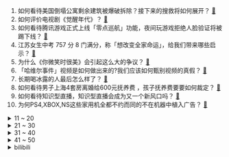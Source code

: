 1. 如何看待美国倒塌公寓剩余建筑被爆破拆除？接下来的搜救将如何展开？ [:link:](https://www.zhihu.com/question/470179252)
2. 如何评价电视剧《觉醒年代》？ [:link:](https://www.zhihu.com/question/392105758)
3. 如何看待腾讯游戏正式上线「零点巡航」功能，夜间玩游戏拒绝人脸验证将被踢下线？ [:link:](https://www.zhihu.com/question/470166057)
4. 江苏女生中考 757 分 8 门满分，称「想改变全家命运」，给我们带来哪些启示？ [:link:](https://www.zhihu.com/question/470149393)
5. 为什么《你微笑时很美》会引起这么大的争议？ [:link:](https://www.zhihu.com/question/467798509)
6. 「哈维尔事件」视频是如何做出来的?我们应该如何甄别视频的真假？ [:link:](https://www.zhihu.com/question/469908344)
7. 长期喝冰露的人最后怎么样了？ [:link:](https://www.zhihu.com/question/324463577)
8. 如何看待男子上海4套房离婚给600元抚养费 ，孩子抚养费要要如何裁定？ [:link:](https://www.zhihu.com/question/470202472)
9. 如何看待知识型直播，知识型直播会成为又一个新风口吗？ [:link:](https://www.zhihu.com/question/470192255)
10. 为何PS4,XBOX,NS这些家用机全都不约而同的不在机器中植入广告？ [:link:](https://www.zhihu.com/question/469705352)
<details>
<summary>11 ~ 20</summary>

11. 在中国农业大学烟台研究院就读是一种怎样的体验？ [:link:](https://www.zhihu.com/question/395900199)
12. 那些厉害的人跟你思维方式比你强在哪里？ [:link:](https://www.zhihu.com/question/444370761)
13. 如何评价《海贼王》漫画第1018话？ [:link:](https://www.zhihu.com/question/469303273)
14. 为什么有些中年男子每天坚持跑五公里还是大腹便便? [:link:](https://www.zhihu.com/question/457131875)
15. 如何看待台湾民众百米冲刺争打疫苗残剂？ [:link:](https://www.zhihu.com/question/469960214)
16. 如何看待b站up主党妹在旅顺博物馆门口跳宅舞？ [:link:](https://www.zhihu.com/question/469738970)
17. 中国男子三大球 37 年来首次集体缺席奥运会，接下来需要从哪些方面改进提高竞争力？ [:link:](https://www.zhihu.com/question/469581004)
18. 浙江教育厅答复父母持证上岗建议：秋季学期试行家长学习积分制，时机成熟在全省推行。具有怎样的意义和影响？ [:link:](https://www.zhihu.com/question/470144683)
19. 郭靖黄蓉最后为什么战死了？ [:link:](https://www.zhihu.com/question/468610755)
20. 青岛遭受历史最大规模「浒苔」侵袭，海岸线秒变「草原」，「浒苔」的成因是什么？可以采取哪些应对措施？ [:link:](https://www.zhihu.com/question/468731794)
</details>
<details>
<summary>21 ~ 30</summary>

21. 为什么猫会跟着我一起睡觉？ [:link:](https://www.zhihu.com/question/460735158)
22. 2021 LPL 夏季赛 RW 让一追二击败 iG，如何评价这场比赛？ [:link:](https://www.zhihu.com/question/470215654)
23. 为什么感觉孙红雷在《萌探探探案》里没有《极限挑战》里那么活跃了？ [:link:](https://www.zhihu.com/question/467421033)
24. 有没有一本从电路开始讲然后汇编再到C语言的书？ [:link:](https://www.zhihu.com/question/469693594)
25. 贾母为什么会说出“林家的人都死绝了”这样过分的话？ [:link:](https://www.zhihu.com/question/468517059)
26. 如何看待朴灿烈吧原吧主卷走粉丝 1000 多万应援款后跑路？集资应援有哪些风险，应如何维权？ [:link:](https://www.zhihu.com/question/469617778)
27. 如何看待女子网恋被骗八百多万，世纪佳缘网需要担责吗？ [:link:](https://www.zhihu.com/question/470130941)
28. 有哪些真正写到你心里去了的句子？ [:link:](https://www.zhihu.com/question/281637180)
29. 如何看待维他奶集团在采购部员工「恐怖袭击」警方并自杀后，发布的两面派声明？ [:link:](https://www.zhihu.com/question/469732478)
30. 妹妹花很多钱在游戏平台 Steam 上怎么办？ [:link:](https://www.zhihu.com/question/467965628)
</details>
<details>
<summary>31 ~ 40</summary>

31. 如何看待「运满满」「货车帮」「BOSS 直聘」被网络安全审查，停止新用户注册？ [:link:](https://www.zhihu.com/question/470104949)
32. 你因为什么不想谈恋爱？ [:link:](https://www.zhihu.com/question/467291312)
33. 如何以「娘娘，城破了」为开头写一个故事？ [:link:](https://www.zhihu.com/question/455531791)
34. 如何看待博士副教授去应聘中小学教师，为什么会有这种现象存在？ [:link:](https://www.zhihu.com/question/469006927)
35. 杭州保姆纵火案亡妻亲属指责林生斌跟岳父母争赔款，叫岳父母找律师对峙，情况到底是怎样的？赔款应该怎么分？ [:link:](https://www.zhihu.com/question/469306984)
36. 如何评价搭载全新11代处理器的戴尔游匣 G15 TGL 版？有哪些设计或功能值得关注？ [:link:](https://www.zhihu.com/question/466820785)
37. 高一高二基础超好，但高考失利是否要复读？ [:link:](https://www.zhihu.com/question/467953916)
38. 2021 LPL 夏季赛TES 2:0 EDG，如何评价这场比赛？ [:link:](https://www.zhihu.com/question/469986525)
39. 为什么萧炎、唐舞麟和路明非不惹事是正确的，唐三不敢惹事是庸才是错误的，叶凡不敢惹事是庸才又是正确的？ [:link:](https://www.zhihu.com/question/469255466)
40. 为什么阿拉伯语在西方扩张比东方成功？ [:link:](https://www.zhihu.com/question/464466767)
</details>
<details>
<summary>41 ~ 50</summary>

41. 如何看待刘亦菲接下手游《传奇世界》广告？ [:link:](https://www.zhihu.com/question/469422532)
42. 龚俊为什么突然火了？ [:link:](https://www.zhihu.com/question/469659869)
43. 如何评价2021年7月浙江学考？ [:link:](https://www.zhihu.com/question/438511758)
44. 有哪些好用的泥类清洁面膜？ [:link:](https://www.zhihu.com/question/40798375)
45. 若干年后，《原神》会以什么样的身份被记录在中国游戏史上? [:link:](https://www.zhihu.com/question/469448582)
46. 考研政治一般从几月份开始准备？ [:link:](https://www.zhihu.com/question/378053241)
47. 如何看待穿越小说中，一个普通人穿越后智商爆表，完爆几十岁的老狐狸？ [:link:](https://www.zhihu.com/question/376857581)
48. 和同事相处最忌讳的是什么？ [:link:](https://www.zhihu.com/question/294492493)
49. 毕业旅行去哪里能满足对于「诗和远方」的想象？ [:link:](https://www.zhihu.com/question/461563310)
50. 2021 美洲杯 1/4 决赛阿根廷 3:0 厄瓜多尔，梅西两传一射，如何评价阿根廷和梅西的表现？ [:link:](https://www.zhihu.com/question/469925866)
</details><details>
<summary>bilibili</summary>

1. 我被粉丝骗了25万元！！！！！ [:link:](//www.bilibili.com/video/BV12w411o7kb)
2. 我是不是有病？ [:link:](//www.bilibili.com/video/BV1gb4y1y7SZ)
3. 破亿纪念!【猛男版】新宝岛 4K高清重置加强版 [:link:](//www.bilibili.com/video/BV1AM4y1M71p)
4. 如何把60块一只的鸭子，做成1288的样子 [:link:](//www.bilibili.com/video/BV1Rb4y1C7b4)
5. 【warma】读评论丨大家都把我当姐姐了太好了！ [:link:](//www.bilibili.com/video/BV1TU4y1V79Z)
6. 【老番茄】我又毕业啦！！ [:link:](//www.bilibili.com/video/BV1iv411H7Lt)
7. 超人叶问 [:link:](//www.bilibili.com/video/BV1af4y1b7ZB)
8. 【每天一遍】10分钟肚腩消减训练(男女通用) [:link:](//www.bilibili.com/video/BV1oV411p7Rb)
9. 100元实现炸鸡自由？超柔嫩~皮脆汁多的中式炸整鸡！！！ [:link:](//www.bilibili.com/video/BV19X4y1c7Sw)
10. 我将用20秒夺走你的卧槽 [:link:](//www.bilibili.com/video/BV1c44y1q7gX)
<details>
<summary>11 ~ 20</summary>

11. 【STN快报第五季44】你们开团的时候会喊三、二、一么？ [:link:](//www.bilibili.com/video/BV1Gh411h7rM)
12. 【时代少年团】「火力全开」五月粉丝见面会练习室联排 [:link:](//www.bilibili.com/video/BV1a44y1q7hJ)
13. 3.99美元的红翡翠原石开出来是什么效果？ [:link:](//www.bilibili.com/video/BV1qo4y1C7FN)
14. 人畜无害 [:link:](//www.bilibili.com/video/BV18B4y1T7Yg)
15. up主，你的脸疼吗？2021年4月新番吐槽打脸大总结！【泛式】 [:link:](//www.bilibili.com/video/BV16y4y1M7yw)
16. 【医学博士】病从口入的寄生虫 I 生吃海鲜会得寄生虫吗？ [:link:](//www.bilibili.com/video/BV1Bw411R7EF)
17. 害，全村神经病 [:link:](//www.bilibili.com/video/BV1GX4y1w744)
18. 热爱105°C的鲁智深！！！课 堂 请 勿 乱 猜 谜 6！ [:link:](//www.bilibili.com/video/BV1F64y1b729)
19. 【原神剧场】大作战！少女们的新衣 [:link:](//www.bilibili.com/video/BV1p64y1Q7vb)
20. 《愚公》你是否听说，中国扶贫？ [:link:](//www.bilibili.com/video/BV1mL411p7ZZ)
</details>
<details>
<summary>21 ~ 30</summary>

21. 踊 [:link:](//www.bilibili.com/video/BV1xf4y1b7aX)
22. 当我用女声在鬼屋给npc做岗前培训~ [:link:](//www.bilibili.com/video/BV1e64y1b7vP)
23. 80岁奶奶，劝60岁晚辈：年轻人不要太气盛！ [:link:](//www.bilibili.com/video/BV1Hg411u77g)
24. 当 代 毕 业 生 放 假 现 状 [:link:](//www.bilibili.com/video/BV1zq4y1s7jP)
25. 给老爸一个难忘的生日 [:link:](//www.bilibili.com/video/BV1NM4y1M7aV)
26. 千 万 别 去 西 藏 拍 星 空 [:link:](//www.bilibili.com/video/BV1rK4y1g7iG)
27. 我把收益全捐了！！！ [:link:](//www.bilibili.com/video/BV1pf4y1b7Hn)
28. 刻在骨子里的记忆！老年痴呆患者看到山竹落地，以为是炸弹飞扑挡住 [:link:](//www.bilibili.com/video/BV1vy4y1M72s)
29. 李景秀我这么信任你，你竟然卖我假货？发给我水一样的槐花蜜！ [:link:](//www.bilibili.com/video/BV1TM4y1M7Nw)
30. 金色大厅交响乐演奏【热爱105℃的你】（迫真） [:link:](//www.bilibili.com/video/BV1Do4y1Q7yU)
</details>
<details>
<summary>31 ~ 40</summary>

31. 《原神》剧情PV-「追逐霆光的孤旅」 [:link:](//www.bilibili.com/video/BV15K4y1M7Xn)
32. “把你老婆p掉，你不会生气吧？”学霸情侣的神仙爱情 透明课本02 [:link:](//www.bilibili.com/video/BV1PU4y157gh)
33. B站迄今最详细的重庆小面制作教程！Up主呕心沥血15天，满满干货分享 [:link:](//www.bilibili.com/video/BV1cL411W7Ky)
34. 10斤重一只大墨鱼，用帅小伙这做法能吃出螃蟹味，太好吃了！ [:link:](//www.bilibili.com/video/BV1eg411u7TL)
35. 我痛骂鹰角 [:link:](//www.bilibili.com/video/BV1Tb4y1y7Sv)
36. 【老邪吐槽】《你微笑时很美》：比赛中途公主抱？！ [:link:](//www.bilibili.com/video/BV1ho4y1C7t4)
37. 《可露希尔的秘密档案》06话：基建第一站——制造站 [:link:](//www.bilibili.com/video/BV1nB4y1T71c)
38. 【全新单曲】《Secret Player》完整版MV [:link:](//www.bilibili.com/video/BV1Yo4y1C7gf)
39. 海贼王1-1000集！一口气看完！爆肝3个月！ [:link:](//www.bilibili.com/video/BV1T54y1p7F3)
40. 烂剧《不说再见》，警察和毒贩组CP？女警专门拖后腿？ [:link:](//www.bilibili.com/video/BV1864y1b7nk)
</details>
<details>
<summary>41 ~ 50</summary>

41. 全球唯一米其林料理 琥珀蚂蚁 复刻出来是什么味道 [:link:](//www.bilibili.com/video/BV1oq4y1s7JA)
42. 你今天勤俭节 约了吗？ [:link:](//www.bilibili.com/video/BV1ty4y1K79k)
43. ⚡以狐之名⚡：仁慈的狐我已坠入，科普打假的国度... [:link:](//www.bilibili.com/video/BV1wX4y1w7oy)
44. 洗 刷 刷！ [:link:](//www.bilibili.com/video/BV1CL411p7L6)
45. 当你男朋友在你闺蜜面前 [:link:](//www.bilibili.com/video/BV1n64y1b7LD)
46. 我用了27年的名字被别人抢注成商标！ [:link:](//www.bilibili.com/video/BV1qo4y1C77g)
47. 藏 狐 怎 么 叫 [:link:](//www.bilibili.com/video/BV1vK4y1g756)
48. 零 氪 之 友 (第九期) [:link:](//www.bilibili.com/video/BV1Pw411Z7QF)
49. 《记念》人生不止一场考试 你只管向前 [:link:](//www.bilibili.com/video/BV15g411u79i)
50. 直男总能准确避开脱单 [:link:](//www.bilibili.com/video/BV1bV411x7Tm)
</details>
<details>
<summary>51 ~ 60</summary>

51. 【黄龄】浴室玩耍时间，高温度即将来临，105℃的热爱送你们～～ [:link:](//www.bilibili.com/video/BV1GK4y1M7zo)
52. 一个人在英国去嗦粉 吃牛腩自言自语 [:link:](//www.bilibili.com/video/BV1Jf4y1b7L7)
53. 【联锁竞赛】“荷谟伊智境”LK/FIN-平民全关卡低配攻略！阵容平民+低练度+语音详解的愉悦攻略！《明日方舟》|魔法Zc目录 [:link:](//www.bilibili.com/video/BV1tq4y1s733)
54. 难以置信！创始人Notch竟称Minecraft死了！ [:link:](//www.bilibili.com/video/BV1io4y1C7mx)
55. 小朋友！你那表情是怎么回事！我来了！！！ [:link:](//www.bilibili.com/video/BV1hV411x7iw)
56. 卧龙凤雏，再现人世！ [:link:](//www.bilibili.com/video/BV1Sb4y1C7nW)
57. 进来洗涤灵魂！《Something Just Like This》小提琴魅力演绎 [:link:](//www.bilibili.com/video/BV1LX4y1P712)
58. 【完整版】社会主义好，社会主义好！ [:link:](//www.bilibili.com/video/BV1hh411h7mX)
59. 建议改成：乱 室 佳 人 [:link:](//www.bilibili.com/video/BV1n54y1p7x6)
60. 仙人掌的花蕊会动？ [:link:](//www.bilibili.com/video/BV1sh411h7sU)
</details>
<details>
<summary>61 ~ 70</summary>

61. 【散人】顶上对决！超凶猛无解boss 为自己鼓掌 [:link:](//www.bilibili.com/video/BV12w411o78K)
62. 打造全能iPad五年✨最爱用的APP们！ [:link:](//www.bilibili.com/video/BV1ZL411p7Tu)
63. 当你说话的声音大小影响你的攻击伤害！ [:link:](//www.bilibili.com/video/BV15f4y1b74Q)
64. 什么样的主人就有什么样的宠物 [:link:](//www.bilibili.com/video/BV1JX4y1P7CV)
65. 【同人/特摄】假面骑士甘塔-第一集 [:link:](//www.bilibili.com/video/BV1jh411h7YW)
66. 不卧槽挑战 #3 不卧槽算我输 [:link:](//www.bilibili.com/video/BV1PM4y1M7CG)
67. 满 汉 全 席 [:link:](//www.bilibili.com/video/BV1zM4y1T7kP)
68. 【C菌】我发现了一款十分奇葩的国产恐怖游戏。。。瑞思拜 [:link:](//www.bilibili.com/video/BV1kh411h7jc)
69. 战国乱世芈八子初入秦宫！史上第一位太后宣太后的传奇故事《大秦帝国之纵横》第一期~ [:link:](//www.bilibili.com/video/BV1my4y1M7Py)
70. 真人特效 名场面大乱斗！ [:link:](//www.bilibili.com/video/BV1Ch411h7hK)
</details>
<details>
<summary>71 ~ 80</summary>

71. 被包装耽误的"小众零食"，每一种都是神仙美味！ [:link:](//www.bilibili.com/video/BV1Vh411h7zr)
72. 学会精准发力，两周从0解锁柔韧紧实  | 不一样的热汗瑜伽 轻松不枯燥做起来真的超舒服！ [:link:](//www.bilibili.com/video/BV1JB4y1T7d7)
73. 【半佛】听说你想开剧本杀店？我有一点点经验。 [:link:](//www.bilibili.com/video/BV1ZX4y1c7fu)
74. 【原神】皇女，1秒帅炸 [:link:](//www.bilibili.com/video/BV1hf4y1b7nT)
75. 地表最长红旗H9，全球限量官方加长什么样？ [:link:](//www.bilibili.com/video/BV1u64y1b7zt)
76. 饮茶哥：今天休息搞点靓靓的食 [:link:](//www.bilibili.com/video/BV1eK4y1g7Zu)
77. 监狱里偷偷的搞人体实验，谁知却突然异变血洗整个监狱！ [:link:](//www.bilibili.com/video/BV1Jb4y1y7jb)
78. 【抽奖】120W粉庆祝，晚到的福利，三万元奖品任选 [:link:](//www.bilibili.com/video/BV1V64y1b72f)
79. 台湾餐厅干饭，和3位美丽的小姐姐拼桌，又是美好的一餐！无广试吃员/美食探店 [:link:](//www.bilibili.com/video/BV1Db4y1C7A6)
80. 【汪品先】深海生物见不到光，它们到底靠什么生存？ [:link:](//www.bilibili.com/video/BV15h411h7TX)
</details>
<details>
<summary>81 ~ 90</summary>

81. 特斯拉铁拳的滋味 [:link:](//www.bilibili.com/video/BV1mq4y1s7Lx)
82. 【小高姐】舒芙蕾 [:link:](//www.bilibili.com/video/BV1344y1q7ng)
83. 【耗时100小时| 觉醒年代群像| 燃虐| 双声道台词向】“遍地哀鸿满城血，无非一念救苍生” [:link:](//www.bilibili.com/video/BV1S64y1976z)
84. 湖边隐藏关！外星吸血鬼在游乐园过圣诞 [:link:](//www.bilibili.com/video/BV1kq4y1s7aN)
85. 假如搜索引擎变身美少女 [:link:](//www.bilibili.com/video/BV1by4y1M7M5)
86. B站我罩的！！！ [:link:](//www.bilibili.com/video/BV1ow411o7Hc)
87. 大学毕业有何感想有什么打算？看读评论的你超酷的，来！试试看！ [:link:](//www.bilibili.com/video/BV1Fb4y1y77U)
88. “原来不露大腿也可以走的那么好看”国漫美人该换风格了 [:link:](//www.bilibili.com/video/BV1Zw411o7ws)
89. 人类对农业大学的认知  太！肤！浅！了！ [:link:](//www.bilibili.com/video/BV1KB4y1T7PN)
90. 房树人测试，一幅画看透你的内心，结果多达128种！ [:link:](//www.bilibili.com/video/BV1qo4y1k7Dp)
</details>
<details>
<summary>91 ~ 100</summary>

91. 真实还原！李大钊女儿亲自讲述！那些不得不提的故事 [:link:](//www.bilibili.com/video/BV1ao4y1C7yo)
92. 【嘟督咆哮解说】普通市民的爸爸！《生化危机8：屯儿》（最终话） [:link:](//www.bilibili.com/video/BV19q4y1s7Jb)
93. 资本主义老窝里的红旗：美共猛轰美制裁古巴 [:link:](//www.bilibili.com/video/BV1GK4y1M7RP)
94. 有什么好的～ 没有不也活着～ [:link:](//www.bilibili.com/video/BV1xg411u7jX)
95. 至上励合《棉花糖》Cover by 张星特 [:link:](//www.bilibili.com/video/BV1tg411u7qj)
96. 自制高空全透明猫床，猫：我浮空了！ [:link:](//www.bilibili.com/video/BV1Qb4y1C7sn)
97. 被火车压掉一手一脚，40岁大哥路边乞讨又被骂：不是还有一只手吗 [:link:](//www.bilibili.com/video/BV1Vh411h7JY)
98. 【火影人物志66】指引神的男人，宇智波止水 凭借暴力维持的秩序，根本不算是和平！ [:link:](//www.bilibili.com/video/BV14V411x7no)
99. 童年最难通关的双人游戏 最终结局和宝藏究竟是什么？ [:link:](//www.bilibili.com/video/BV1NL411W7gU)
100. 这段视频告诉你，警犬考试有多严格！ [:link:](//www.bilibili.com/video/BV1Zo4y1Q7nH)
</details></details>